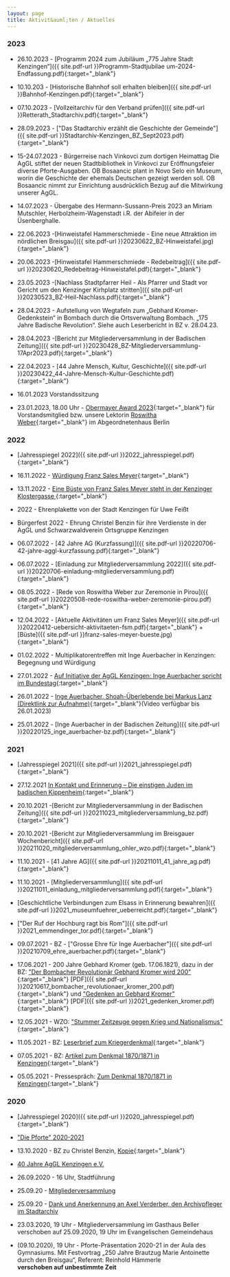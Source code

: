 ```yaml
---
layout: page
title: Aktivit&auml;ten / Aktuelles
---
```


### 2023

- 26.10.2023 - [Programm 2024 zum Jubiläum „775 Jahre Stadt Kenzingen“]({{ site.pdf-url }}Programm-Stadtjubilae
um-2024-Endfassung.pdf){:target="_blank"}

- 10.10.203 - [Historische Bahnhof soll erhalten bleiben]({{ site.pdf-url }}Bahnhof-Kenzingen.pdf){:target="_blank"}

- 07.10.2023 - [Vollzeitarchiv für den Verband prüfen]({{ site.pdf-url }}Retterath_Stadtarchiv.pdf){:target="_blank"}

- 28.09.2023 - ["Das Stadtarchiv erzählt die Geschichte der Gemeinde"]({{ site.pdf-url }}Stadtarchiv-Kenzingen_BZ_Sept2023.pdf){:target="_blank"}

- 15-24.07.2023 - Bürgerreise nach Vinkovci zum dortigen Heimattag Die AgGL stiftet der neuen Stadtbibliothek in Vinkovci zur Eröffnungsfeier diverse Pforte-Ausgaben. OB Bosaancic plant in Novo Selo ein Museum, worin die Geschichte der ehemals Deutschen gezeigt werden soll. OB Bosaancic nimmt zur Einrichtung ausdrücklich Bezug auf die Mitwirkung unserer AgGL.

- 14.07.2023 - Übergabe des Hermann-Sussann-Preis 2023 an Miriam Mutschler, Herbolzheim-Wagenstadt i.R. der Abifeier in der Üsenberghalle.

- 22.06.2023 -[Hinweistafel Hammerschmiede - Eine neue Attraktion im nördlichen Breisgau]({{ site.pdf-url }}20230622_BZ-Hinweistafel.jpg){:target="_blank"}

- 20.06.2023 -[Hinweistafel Hammerschmiede - Redebeitrag]({{ site.pdf-url }}20230620_Redebeitrag-Hinweistafel.pdf){:target="_blank"}

- 23.05.2023 -[Nachlass Stadtpfarrer Heil - Als Pfarrer und Stadt vor Gericht um den Kenzinger Kirhplatz stritten]({{ site.pdf-url }}20230523_BZ-Heil-Nachlass.pdf){:target="_blank"}

- 28.04.2023 - Aufstellung von Wegtafeln zum „Gebhard Kromer-Gedenkstein“ in Bombach durch die Ortsverwaltung Bombach.
„175 Jahre Badische Revolution“. Siehe auch Leserbericht in BZ v. 28.04.23.

- 28.04.2023 -[Bericht zur Mitgliederversammlung in der Badischen Zeitung]({{ site.pdf-url }}20230428_BZ-Mitgliederversammlung-17Apr2023.pdf){:target="_blank"}

- 22.04.2023 - [44 Jahre Mensch, Kultur, Geschichte]({{ site.pdf-url }}20230422_44-Jahre-Mensch-Kultur-Geschichte.pdf){:target="_blank"}

- 16.01.2023 Vorstandssitzung

- 23.01.2023, 18.00 Uhr - [Obermayer Award 2023](https://widenthecircle.org/de/obermayer-awards/winners-2023){:target="_blank"} für Vorstandsmitglied bzw. unsere Lektorin [Roswitha Weber](https://widenthecircle.org/de/profiles/roswitha-weber){:target="_blank"} im Abgeordnetenhaus Berlin

### 2022

- [Jahresspiegel 2022]({{ site.pdf-url }}2022_jahresspiegel.pdf){:target="_blank"}

- 16.11.2022 - [Würdigung Franz Sales Meyer](https://de.calameo.com/read/003743820a4ab2239f8a5){:target="_blank"}

- 13.11.2022 - [Eine Büste von Franz Sales Meyer steht in der Kenzinger Klostergasse ](https://www.badische-zeitung.de/eine-bueste-von-franz-sales-meyer-steht-in-der-kenzinger-klostergasse--224333483.html){:target="_blank"}

- 2022 - Ehrenplakette von der Stadt Kenzingen für Uwe Feißt

- Bürgerfest 2022 - Ehrung Christel Benzin für ihre Verdienste in der AgGL und Schwarzwaldverein Ortsgruppe Kenzingen

- 06.07.2022 - [42 Jahre AG (Kurzfassung)]({{ site.pdf-url }}20220706-42-jahre-aggl-kurzfassung.pdf){:target="_blank"}

- 06.07.2022 - [Einladung zur Mitgliederversammlung 2022]({{ site.pdf-url }}20220706-einladung-mitgliederversammlung.pdf){:target="_blank"}

- 08.05.2022 - [Rede von Roswitha Weber zur Zeremonie in Pirou]({{ site.pdf-url }}20220508-rede-roswitha-weber-zeremonie-pirou.pdf){:target="_blank"}

- 12.04.2022 - [Aktuelle Aktivitäten um Franz Sales Meyer]({{ site.pdf-url }}20220412-uebersicht-aktivitaeten-fsm.pdf){:target="_blank"} + [Büste]({{ site.pdf-url }}franz-sales-meyer-bueste.jpg){:target="_blank"}

- 01.02.2022 - Multiplikatorentreffen mit Inge Auerbacher in Kenzingen: Begegnung und W&uuml;rdigung

- 27.01.2022 - [Auf Initiative der AgGL Kenzingen: Inge Auerbacher spricht im Bundestag](https://www.bundestag.de/dokumente/textarchiv/2022/kw04-gedenkstunde-873604){:target="_blank"}

- 26.01.2022 - [Inge Auerbacher, Shoah-Überlebende bei Markus Lanz (Direktlink zur Aufnahme)](https://www.zdf.de/gesellschaft/markus-lanz/markus-lanz-vom-26-januar-2022-100.html){:target="_blank"}(Video verfügbar bis 26.01.2023)

- 25.01.2022 - [Inge Auerbacher in der Badischen Zeitung]({{ site.pdf-url }}20220125_inge_auerbacher-bz.pdf){:target="_blank"}

### 2021

- [Jahresspiegel 2021]({{ site.pdf-url }}2021_jahresspiegel.pdf){:target="_blank"}

- 27.12.2021 [In Kontakt und Erinnerung – Die einstigen Juden im badischen Kippenheim](https://www.swr.de/swr2/leben-und-gesellschaft/in-kontakt-und-erinnerung-die-einstigen-juden-im-badischen-kippenheim-swr2-leben-2021-12-30-100.html){:target="_blank"}

- 20.10.2021 -[Bericht zur Mitgliederversammlung in der Badischen Zeitung]({{ site.pdf-url }}20211023_mitgliederversammlung_bz.pdf){:target="_blank"}

- 20.10.2021 -[Bericht zur Mitgliederversammlung im Breisgauer Wochenbericht]({{ site.pdf-url }}20211020_mitgliederversammlung_ohler_wzo.pdf){:target="_blank"}

- 11.10.2021 - [41 Jahre AG]({{ site.pdf-url }}20211011_41_jahre_ag.pdf){:target="_blank"}

- 11.10.2021 - [Mitgliederversammlung]({{ site.pdf-url }}20211011_einladung_mitgliederversammlung.pdf){:target="_blank"}

- [Geschichtliche Verbindungen zum Elsass in Erinnerung bewahren]({{ site.pdf-url }}2021_museumfuehrer_ueberreicht.pdf){:target="_blank"}

- ["Der Ruf der Hochburg ragt bis Rom"]({{ site.pdf-url }}2021_emmendinger_tor.pdf){:target="_blank"}

- 09.07.2021 - BZ - ["Grosse Ehre für Inge Auerbacher"]({{ site.pdf-url }}20210709_ehre_auerbacher.pdf){:target="_blank"}

- 17.06.2021 - 200 Jahre Gebhard Kromer (geb. 17.06.1821), dazu in der BZ: ["Der Bombacher Revolutionär Gebhard Kromer wird 200"](https://www.badische-zeitung.de/der-bombacher-revolutionaer-gebhard-kromer-wird-200--202663580.html){:target="_blank"}
[PDF]({{ site.pdf-url }}20210617_bombacher_revolutionaer_kromer_200.pdf){:target="_blank"} und ["Gedenken an Gebhard Kromer"](https://www.badische-zeitung.de/gedenken-an-gebhard-kromer--202880765.html){:target="_blank"}
[PDF]({{ site.pdf-url }}2021_gedenken_kromer.pdf){:target="_blank"}

- 12.05.2021 - WZO: ["Stummer Zeitzeuge gegen Krieg und Nationalismus"](https://www.wzo.de/home/beitrag-detail?tx_news_pi1%5Baction%5D=detail&tx_news_pi1%5Bcontroller%5D=News&tx_news_pi1%5Bnews%5D=908&cHash=777a174d184ba5b64d26ea5a134a73fe){:target="_blank"}

- 11.05.2021 - BZ: [Leserbrief zum Kriegerdenkmal](https://drive.google.com/file/d/1syxgsmOIfX7S-W2kieeIUpsjG-5EvqvZ/view?usp=sharing){:target="_blank"}

- 07.05.2021 - BZ: [Artikel zum Denkmal 1870/1871 in Kenzingen](https://drive.google.com/file/d/1hchOi0Ykigisngo-tsBw9JmrWRUCItrd/view?usp=sharing){:target="_blank"}

- 05.05.2021 - Pressespräch: [Zum Denkmal 1870/1871 in Kenzingen](https://drive.google.com/file/d/1KK-KhObUGmILFSCyV9D9oxBNwvO03OGf/view?usp=sharing){:target="_blank"}


### 2020

- [Jahresspiegel 2020]({{ site.pdf-url }}2020_jahresspiegel.pdf){:target="_blank"}

- ["Die Pforte" 2020-2021](pforte202021.html)

- 13.10.2020 - BZ zu Christel Benzin, [Kopie](https://drive.google.com/file/d/1hzy_DgFKwBIFQf7qEtDzAAjRw287IiLu/view?usp=sharing){:target="_blank"}

- [40 Jahre AgGL Kenzingen e.V.](40jahre.html)

-   26.09.2020 - 16 Uhr, Stadtführung

-   25.09.20 - [Mitgliederversammlung](versammlung2020.html)

-   25.09.20 - [Dank und Anerkennung an Axel Verderber, den Archivpfleger im Stadtarchiv](verderber_wuerdigung.html)

-   23.03.2020, 19 Uhr - Mitgliederversammlung im Gasthaus Beller verschoben auf 25.09.2020, 19 Uhr im Evangelischen Gemeindehaus

-   (09.10.2020), 19 Uhr - Pforte-Präsentation 2020-21 in der Aula des Gymnasiums.
    Mit Festvortrag „250 Jahre Brautzug Marie Antoinette durch den Breisgau“,
    Referent: Reinhold Hämmerle  
    **verschoben auf unbestimmte Zeit**
